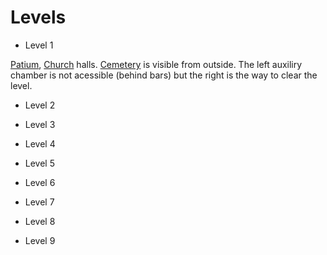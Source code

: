 Levels
======

- Level 1

[Patium](patium.md), [Church](church.md) halls. [Cemetery](cemitery.md) is visible 
from outside. The left auxiliry chamber is not acessible 
(behind bars) but the right is the way to clear the level.

- Level 2

- Level 3

- Level 4

- Level 5

- Level 6

- Level 7

- Level 8

- Level 9